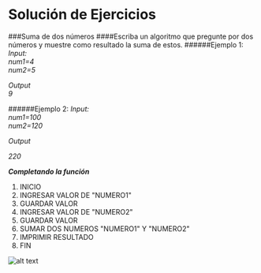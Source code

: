 Solución de Ejercicios
======================
###Suma de dos números
####Escriba un algoritmo que pregunte por dos números y muestre como resultado la suma de estos.
######Ejemplo 1:
_Input:_  
_num1=4_    
_num2=5_   

_Output_    
_9_   

######Ejemplo 2:
_Input:_    
_num1=100_    
_num2=120_ 

_Output_  

_220_   

___Completando la función___

1. INICIO
2. INGRESAR VALOR DE "NUMERO1"
3. GUARDAR VALOR
4. INGRESAR VALOR DE "NUMERO2"
5. GUARDAR VALOR
6. SUMAR DOS NUMEROS "NUMERO1" Y "NUMERO2"
7. IMPRIMIR RESULTADO
8. FIN

![alt text](http://i67.tinypic.com/6dtnro.jpg )

